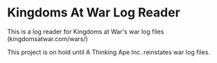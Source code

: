 # Kingdoms At War Log Reader
This is a log reader for Kingdoms at War's war log files (kingdomsatwar.com/wars/)

This project is on hold until A Thinking Ape Inc. reinstates war log files.
